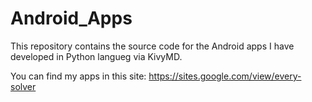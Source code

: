 # Android_Apps
This repository contains the source code for the Android apps I have developed in Python langueg via KivyMD.

You can find my apps in this site:
https://sites.google.com/view/every-solver